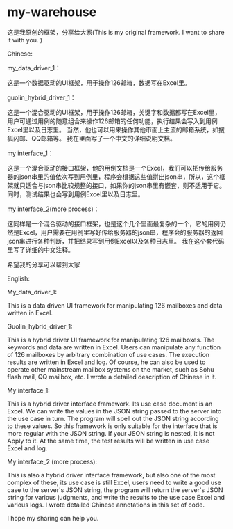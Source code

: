 # my-warehouse
这是我原创的框架，分享给大家(This is my original framework. I want to share it with you. )

Chinese:

my_data_driver_1：

这是一个数据驱动的UI框架，用于操作126邮箱，数据写在Excel里。

guolin_hybrid_driver_1：

这是一个混合驱动的UI框架，用于操作126邮箱，关键字和数据都写在Excel里，用户可通过用例的随意组合来操作126邮箱的任何功能，执行结果会写入到用例Excel里以及日志里。
当然，他也可以用来操作其他市面上主流的邮箱系统，如搜狐闪邮、QQ邮箱等。
我在里面写了一个中文的详细说明文档。

my interface_1：

这是一个混合驱动的接口框架，他的用例文档是一个Excel，我们可以把传给服务器的json串里的值依次写到用例里，程序会根据这些值拼出json串，所以，这个框架就只适合与json串比较规整的接口，如果你的json串里有嵌套，则不适用于它。
同时，测试结果也会写到用例Excel里以及日志里。

my interface_2(more process)：

这同样是一个混合驱动的接口框架，也是这个几个里面最复杂的一个，它的用例仍然是Excel，用户需要在用例里写好传给服务器的json串，程序会的服务器的返回json串进行各种判断，并把结果写到用例Excel以及各种日志里。
我在这个套代码里写了详细的中文注释。

希望我的分享可以帮到大家



English:

My_data_driver_1:

This is a data driven UI framework for manipulating 126 mailboxes and data written in Excel.

Guolin_hybrid_driver_1: 

This is a hybrid driver UI framework for manipulating 126 mailboxes. The keywords and data are written in Excel. Users can manipulate any function of 126 mailboxes by arbitrary combination of use cases. The execution results are written in Excel and log.
Of course, he can also be used to operate other mainstream mailbox systems on the market, such as Sohu flash mail, QQ mailbox, etc.
I wrote a detailed description of Chinese in it. 

My interface_1:

This is a hybrid driver interface framework. Its use case document is an Excel. We can write the values in the JSON string passed to the server into the use case in turn. The program will spell out the JSON string according to these values. So this framework is only suitable for the interface that is more regular with the JSON string. If your JSON string is nested, it is not Apply to it.            At the same time, the test results will be written in use case Excel and log.

My interface_2 (more process):

This is also a hybrid driver interface framework, but also one of the most complex of these, its use case is still Excel, users need to write a good use case to the server's JSON string, the program will return the server's JSON string for various judgments, and write the results to the use case Excel and various logs. I wrote detailed Chinese annotations in this set of code. 

I hope my sharing can help you. 
